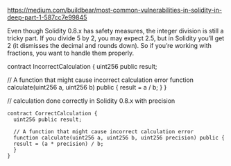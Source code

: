 https://medium.com/buildbear/most-common-vulnerabilities-in-solidity-in-deep-part-1-587cc7e99845

Even though Solidity 0.8.x has safety measures, the integer division is still a tricky part. If you divide 5 by 2, you may expect 2.5, but in Solidity you’ll get 2 (it dismisses the decimal and rounds down). So if you’re working with fractions, you want to handle them properly.

contract IncorrectCalculation {
uint256 public result;

// A function that might cause incorrect calculation error
function calculate(uint256 a, uint256 b) public {
result = a / b;
}
}

// calculation done correctly in Solidity 0.8.x with precision

```solidity
contract CorrectCalculation {
  uint256 public result;

  // A function that might cause incorrect calculation error
  function calculate(uint256 a, uint256 b, uint256 precision) public {
  result = (a * precision) / b;
  }
}
```
